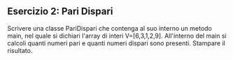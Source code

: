 ## Esercizio 2: Pari Dispari

Scrivere una classe PariDispari che contenga al suo interno un metodo main, nel quale si dichiari l'array di interi
V=[6,3,1,2,9]. All'interno del main si calcoli quanti numeri pari e quanti numeri dispari sono presenti.
Stampare il risultato.
